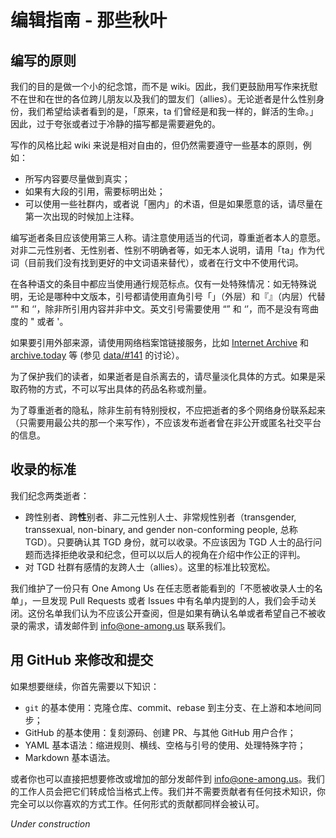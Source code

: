 # 编辑指南 - 那些秋叶

## 编写的原则

我们的目的是做一个小的纪念馆，而不是 wiki。因此，我们更鼓励用写作来抚慰不在世和在世的各位跨儿朋友以及我们的盟友们（allies）。无论逝者是什么性别身份，我们希望给读者看到的是，「原来，ta 们曾经是和我一样的，鲜活的生命。」因此，过于夸张或者过于冷静的描写都是需要避免的。

写作的风格比起 wiki 来说是相对自由的，但仍然需要遵守一些基本的原则，例如：
- 所写内容要尽量做到真实；
- 如果有大段的引用，需要标明出处；
- 可以使用一些社群内，或者说「圈内」的术语，但是如果愿意的话，请尽量在第一次出现的时候加上注释。

编写逝者条目应该使用第三人称。请注意使用适当的代词，尊重逝者本人的意愿。对非二元性别者、无性别者、性别不明确者等，如无本人说明，请用「ta」作为代词（目前我们没有找到更好的中文词语来替代），或者在行文中不使用代词。

在各种语文的条目中都应当使用通行规范标点。仅有一处特殊情况：如无特殊说明，无论是哪种中文版本，引号都请使用直角引号「」（外层）和『』（内层）代替 “” 和 ‘’，除非所引用内容并非中文。英文引号需要使用 “” 和 ‘’，而不是没有弯曲度的 " 或者 '。

如果要引用外部来源，请使用网络档案馆链接服务，比如 [Internet Archive](https://archive.org) 和 [archive.today](https://archive.ph) 等 (参见 [data/#141](https://github.com/one-among-us/data/issues/141) 的讨论）。 

为了保护我们的读者，如果逝者是自杀离去的，请尽量淡化具体的方式。如果是采取药物的方式，不可以写出具体的药品名称或剂量。

为了尊重逝者的隐私，除非生前有特别授权，不应把逝者的多个网络身份联系起来（只需要用最公共的那一个来写作），不应该发布逝者曾在非公开或匿名社交平台的信息。

## 收录的标准

我们纪念两类逝者：
- 跨性别者、跨**性**别者、非二元性别人士、非常规性别者（transgender, transsexual, non-binary, and gender non-conforming people, 总称 TGD）。只要确认其 TGD 身份，就可以收录。不应该因为 TGD 人士的品行问题而选择拒绝收录和纪念，但可以以后人的视角在介绍中作公正的评判。
- 对 TGD 社群有感情的友跨人士（allies）。这里的标准比较宽松。

我们维护了一份只有 One Among Us 在任志愿者能看到的「不愿被收录人士的名单」，一旦发现 Pull Requests 或者 Issues 中有名单内提到的人，我们会手动关闭。这份名单我们认为不应该公开查阅，但是如果有确认名单或者希望自己不被收录的需求，请发邮件到 [info@one-among.us](mailto:info@one-among.us) 联系我们。

## 用 GitHub 来修改和提交

如果想要继续，你首先需要以下知识：
- `git` 的基本使用：克隆仓库、commit、rebase 到主分支、在上游和本地间同步；
- GitHub 的基本使用：复刻源码、创建 PR、与其他 GitHub 用户合作；
- YAML 基本语法：缩进规则、横线、空格与引号的使用、处理特殊字符；
- Markdown 基本语法。

或者你也可以直接把想要修改或增加的部分发邮件到 [info@one-among.us](mailto:info@one-among.us)。我们的工作人员会把它们转成恰当格式上传。我们并不需要贡献者有任何技术知识，你完全可以以你喜欢的方式工作。任何形式的贡献都同样会被认可。

*Under construction*
